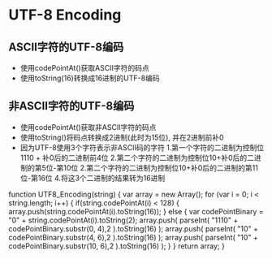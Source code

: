 # UTF-8 Encoding
## ASCII字符的UTF-8编码
- 使用codePointAt()获取ASCII字符的码点
- 使用toString(16)转换成16进制的UTF-8编码

## 非ASCII字符的UTF-8编码
- 使用codePointAt()获取非ASCII字符的码点
- 使用toString()将码点转换成2进制(此时为15位), 并在2进制前补0
- 因为UTF-8使用3个字符表示非ASCII码的字符
  1.第一个字符的二进制为控制位1110 + 补0后的二进制前4位
  2.第二个字符的二进制为控制位10+补0后的二进制的第5位-第10位
  2.第二个字符的二进制为控制位10+补0后的二进制的第11位-第16位
  4.将这3个二进制的结果转为16进制

function UTF8_Encoding(string) {
    var array = new Array();
    for (var i = 0; i < string.length; i++) {
        if(string.codePointAt(i) < 128) {
            array.push(string.codePointAt(i).toString(16));
        }
        else {
            var codePointBinary = "0" + string.codePointAt(i).toString(2);
            array.push(
                parseInt(
                    "1110" + codePointBinary.substr(0, 4),2
                ).toString(16)
            );
            array.push(
                parseInt(
                    "10" + codePointBinary.substr(4, 6),2
                ).toString(16)
            );
            array.push(
                parseInt(
                    "10" + codePointBinary.substr(10, 6),2
                ).toString(16)
            );
        }
    }
    return array;
}